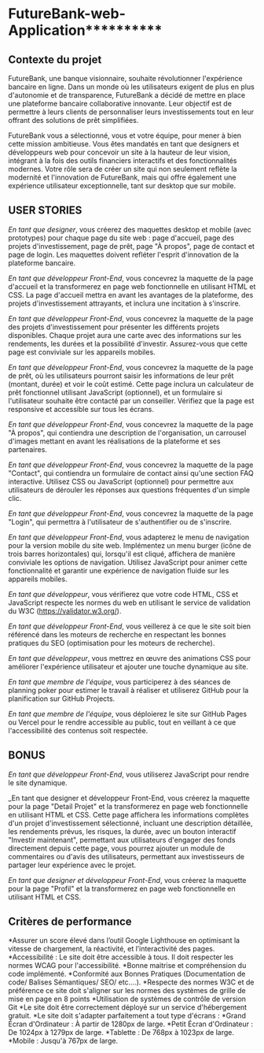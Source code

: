 # ********************************************************FutureBank-web-Application******************************************************************

## Contexte du projet
FutureBank, une banque visionnaire, souhaite révolutionner l'expérience bancaire en ligne. Dans un monde où les utilisateurs exigent de plus en plus d'autonomie et de transparence, FutureBank a décidé de mettre en place une plateforme bancaire collaborative innovante. Leur objectif est de permettre à leurs clients de personnaliser leurs investissements tout en leur offrant des solutions de prêt simplifiées.

FutureBank vous a sélectionné, vous et votre équipe, pour mener à bien cette mission ambitieuse. Vous êtes mandatés en tant que designers et développeurs web pour concevoir un site à la hauteur de leur vision, intégrant à la fois des outils financiers interactifs et des fonctionnalités modernes. Votre rôle sera de créer un site qui non seulement reflète la modernité et l'innovation de FutureBank, mais qui offre également une expérience utilisateur exceptionnelle, tant sur desktop que sur mobile.

## USER STORIES

_En tant que designer_, vous créerez des maquettes desktop et mobile (avec prototypes) pour chaque page du site web : page d'accueil, page des projets d'investissement, page de prêt, page "À propos", page de contact et page de login. Les maquettes doivent refléter l'esprit d'innovation de la plateforme bancaire.

_En tant que développeur Front-End_, vous concevrez la maquette de la page d'accueil et la transformerez en page web fonctionnelle en utilisant HTML et CSS. La page d'accueil mettra en avant les avantages de la plateforme, des projets d'investissement attrayants, et inclura une incitation à s'inscrire.

_En tant que développeur Front-End_, vous concevrez la maquette de la page des projets d'investissement pour présenter les différents projets disponibles. Chaque projet aura une carte avec des informations sur les rendements, les durées et la possibilité d'investir. Assurez-vous que cette page est conviviale sur les appareils mobiles.

_En tant que développeur Front-End_, vous concevrez la maquette de la page de prêt, où les utilisateurs pourront saisir les informations de leur prêt (montant, durée) et voir le coût estimé. Cette page inclura un calculateur de prêt fonctionnel utilisant JavaScript (optionnel), et un formulaire si l'utilisateur souhaite être contacté par un conseiller. Vérifiez que la page est responsive et accessible sur tous les écrans.

_En tant que développeur Front-End_, vous concevrez la maquette de la page "À propos", qui contiendra une description de l'organisation, un carrousel d'images mettant en avant les réalisations de la plateforme et ses partenaires.

_En tant que développeur Front-End_, vous concevrez la maquette de la page "Contact", qui contiendra un formulaire de contact ainsi qu'une section FAQ interactive. Utilisez CSS ou JavaScript (optionnel) pour permettre aux utilisateurs de dérouler les réponses aux questions fréquentes d'un simple clic.

_En tant que développeur Front-End_, vous concevrez la maquette de la page "Login", qui permettra à l'utilisateur de s'authentifier ou de s'inscrire.

_En tant que développeur Front-End_, vous adapterez le menu de navigation pour la version mobile du site web. Implémentez un menu burger (icône de trois barres horizontales) qui, lorsqu'il est cliqué, affichera de manière conviviale les options de navigation. Utilisez JavaScript pour animer cette fonctionnalité et garantir une expérience de navigation fluide sur les appareils mobiles.

_En tant que développeur_, vous vérifierez que votre code HTML, CSS et JavaScript respecte les normes du web en utilisant le service de validation du W3C (https://validator.w3.org/).

_En tant que développeur Front-End_, vous veillerez à ce que le site soit bien référencé dans les moteurs de recherche en respectant les bonnes pratiques du SEO (optimisation pour les moteurs de recherche).

_En tant que développeur_, vous mettrez en œuvre des animations CSS pour améliorer l'expérience utilisateur et ajouter une touche dynamique au site.

_En tant que membre de l'équipe_, vous participerez à des séances de planning poker pour estimer le travail à réaliser et utiliserez GitHub pour la planification sur GitHub Projects.

_En tant que membre de l'équipe_, vous déploierez le site sur GitHub Pages ou Vercel pour le rendre accessible au public, tout en veillant à ce que l'accessibilité des contenus soit respectée.

## BONUS

_En tant que développeur Front-End_, vous utiliserez JavaScript pour rendre le site dynamique.

_En tant que designer et développeur Front-End, vous créerez la maquette pour la page "Detail Projet" et la transformerez en page web fonctionnelle en utilisant HTML et CSS. Cette page affichera les informations complètes d'un projet d'investissement sélectionné, incluant une description détaillée, les rendements prévus, les risques, la durée, avec un bouton interactif "Investir maintenant", permettant aux utilisateurs d'engager des fonds directement depuis cette page, vous pourrez ajouter un module de commentaires ou d'avis des utilisateurs, permettant aux investisseurs de partager leur expérience avec le projet.

_En tant que designer et développeur Front-End_, vous créerez la maquette pour la page "Profil" et la transformerez en page web fonctionnelle en utilisant HTML et CSS.


## Critères de performance
*Assurer un score élevé dans l’outil Google Lighthouse en optimisant la vitesse de chargement, la réactivité, et l’interactivité des pages.
*Accessibilité : Le site doit être accessible à tous. Il doit respecter les normes WCAG pour l'accessibilité.
*Bonne maitrise et compréhension du code implémenté.
*Conformité aux Bonnes Pratiques (Documentation de code/ Balises Sémantiques/ SEO/ etc.…).
*Respecte des normes W3C et de préférence ce site doit s'aligner sur les normes des systèmes de grille de mise en page en 8 points
*Utilisation de systèmes de contrôle de version Git
*Le site doit être correctement déployé sur un service d'hébergement gratuit.
*Le site doit s'adapter parfaitement a tout type d'écrans :
*Grand Écran d'Ordinateur : À partir de 1280px de large.
*Petit Écran d'Ordinateur : De 1024px à 1279px de large.
*Tablette : De 768px à 1023px de large.
*Mobile : Jusqu'à 767px de large.
